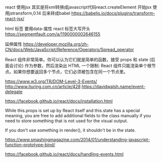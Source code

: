 react 使用jsx 其实是将xml转换成javascript代码react.createElement
开始jsx 使用jstransform,0.14 后来转成babel
https://babeljs.io/docs/plugins/transform-react-jsx/

html 标签 要用data-属性
react 标签大写开头
https://segmentfault.com/a/1190000002646155

延伸属性
https://developer.mozilla.org/zh-CN/docs/Web/JavaScript/Reference/Operators/Spread_operator

React 组件非常简单。你可以认为它们就是简单的函数，接受 props 和 state (后面会讨论) 作为参数，然后渲染出 HTML
一个限制: React 组件只能渲染单个根节点。如果你想要返回多个节点，它们必须被包含在同一个节点里。

https://www.w3.org/TR/DOM-Level-3-Events/
http://www.ituring.com.cn/article/428
https://davidwalsh.name/event-delegate

https://facebook.github.io/react/docs/installation.html

While this.props is set up by React itself and this.state has a special meaning, you are free to add additional fields to the class manually if you need to store something that is not used for the visual output.

If you don't use something in render(), it shouldn't be in the state.

https://www.smashingmagazine.com/2014/01/understanding-javascript-function-prototype-bind/

https://facebook.github.io/react/docs/handling-events.html